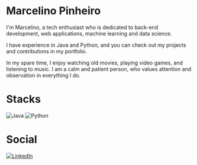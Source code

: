 # Marcelino Pinheiro
    
I'm Marcelino, a tech enthusiast who is dedicated to back-end development, web applications, machine learning and data science. 
    
I have experience in Java and Python, and you can check out my projects and contributions in my portfolio. 
    
In my spare time, I enjoy watching old movies, playing video games, and listening to music. I am a calm and patient person, who values attention and observation in everything I do.

# Stacks

![Java](https://img.shields.io/badge/java-%23ED8B00.svg?style=for-the-badge&logo=openjdk&logoColor=white)
![Python](https://img.shields.io/badge/python-3670A0?style=for-the-badge&logo=python&logoColor=ffdd54)

# Social
	
[![LinkedIn](https://img.shields.io/badge/LinkedIn-0077B5?style=for-the-badge&logo=linkedin&logoColor=white)](https://www.linkedin.com/in/marcelinopinheiro/)